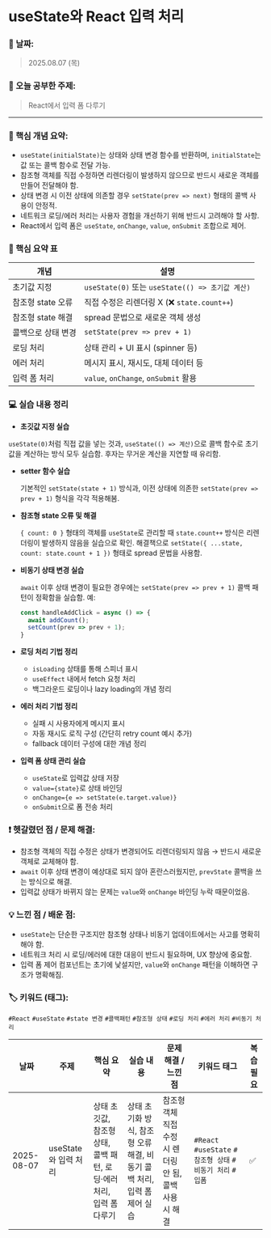 # useState와 React 입력 처리

### 📅 날짜:

> 2025.08.07 (목)
> 

### 📘 오늘 공부한 주제:

> React에서 입력 폼 다루기
> 

---

### 📝 핵심 개념 요약:

- `useState(initialState)`는 상태와 상태 변경 함수를 반환하며, `initialState`는 값 또는 콜백 함수로 전달 가능.
- 참조형 객체를 직접 수정하면 리렌더링이 발생하지 않으므로 반드시 새로운 객체를 만들어 전달해야 함.
- 상태 변경 시 이전 상태에 의존할 경우 `setState(prev => next)` 형태의 콜백 사용이 안정적.
- 네트워크 로딩/에러 처리는 사용자 경험을 개선하기 위해 반드시 고려해야 할 사항.
- React에서 입력 폼은 `useState`, `onChange`, `value`, `onSubmit` 조합으로 제어.

### 📌 핵심 요약 표

| 개념 | 설명 |
| --- | --- |
| 초기값 지정 | `useState(0)` 또는 `useState(() => 초기값 계산)` |
| 참조형 state 오류 | 직접 수정은 리렌더링 X (❌ `state.count++`) |
| 참조형 state 해결 | spread 문법으로 새로운 객체 생성 |
| 콜백으로 상태 변경 | `setState(prev => prev + 1)` |
| 로딩 처리 | 상태 관리 + UI 표시 (spinner 등) |
| 에러 처리 | 메시지 표시, 재시도, 대체 데이터 등 |
| 입력 폼 처리 | `value`, `onChange`, `onSubmit` 활용 |

### 💻 실습 내용 정리

- **초깃값 지정 실습**

`useState(0)`처럼 직접 값을 넣는 것과, `useState(() => 계산)`으로 콜백 함수로 초기값을 계산하는 방식 모두 실습함. 후자는 무거운 계산을 지연할 때 유리함.

- **setter 함수 실습**
    
    기본적인 `setState(state + 1)` 방식과, 이전 상태에 의존한 `setState(prev => prev + 1)` 형식을 각각 적용해봄.
    
- **참조형 state 오류 및 해결**
    
    `{ count: 0 }` 형태의 객체를 `useState`로 관리할 때 `state.count++` 방식은 리렌더링이 발생하지 않음을 실습으로 확인. 해결책으로 `setState({ ...state, count: state.count + 1 })` 형태로 spread 문법을 사용함.
    
- **비동기 상태 변경 실습**
    
    `await` 이후 상태 변경이 필요한 경우에는 `setState(prev => prev + 1)` 콜백 패턴이 정확함을 실습함. 예:
    
    ```jsx
    const handleAddClick = async () => {
      await addCount();
      setCount(prev => prev + 1);
    }
    ```
    
- **로딩 처리 기법 정리**
    - `isLoading` 상태를 통해 스피너 표시
    - `useEffect` 내에서 fetch 요청 처리
    - 백그라운드 로딩이나 lazy loading의 개념 정리
- **에러 처리 기법 정리**
    - 실패 시 사용자에게 메시지 표시
    - 자동 재시도 로직 구성 (간단히 retry count 예시 추가)
    - fallback 데이터 구성에 대한 개념 정리
- **입력 폼 상태 관리 실습**
    - `useState`로 입력값 상태 저장
    - `value={state}`로 상태 바인딩
    - `onChange={e => setState(e.target.value)}`
    - `onSubmit`으로 폼 전송 처리

### ❗ 헷갈렸던 점 / 문제 해결:

- 참조형 객체의 직접 수정은 상태가 변경되어도 리렌더링되지 않음 → 반드시 새로운 객체로 교체해야 함.
- `await` 이후 상태 변경이 예상대로 되지 않아 혼란스러웠지만, `prevState` 콜백을 쓰는 방식으로 해결.
- 입력값 상태가 바뀌지 않는 문제는 `value`와 `onChange` 바인딩 누락 때문이었음.

### 💡 느낀 점 / 배운 점:

- `useState`는 단순한 구조지만 참조형 상태나 비동기 업데이트에서는 사고를 명확히 해야 함.
- 네트워크 처리 시 로딩/에러에 대한 대응이 반드시 필요하며, UX 향상에 중요함.
- 입력 폼 제어 컴포넌트는 초기에 낯설지만, `value`와 `onChange` 패턴을 이해하면 구조가 명확해짐.

### 🏷️ 키워드 (태그):

`#React` `#useState` `#state 변경` `#콜백패턴` `#참조형 상태` `#로딩 처리` `#에러 처리` `#비동기 처리` 

| 날짜 | 주제 | 핵심 요약 | 실습 내용 | 문제 해결 / 느낀 점 | 키워드 태그 | 복습 필요 |
| --- | --- | --- | --- | --- | --- | --- |
| 2025-08-07 | useState와 입력 처리 | 상태 초깃값, 참조형 상태, 콜백 패턴, 로딩·에러 처리, 입력 폼 다루기 | 상태 초기화 방식, 참조형 오류 해결, 비동기 콜백 처리, 입력 폼 제어 실습 | 참조형 객체 직접 수정 시 렌더링 안 됨, 콜백 사용 시 해결 |  `#React` `#useState` `#참조형 상태` `#비동기 처리` `#입폼`   | ✅ |
